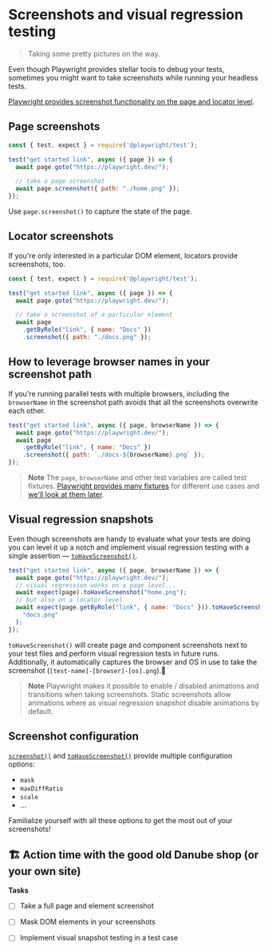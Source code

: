# Screenshots and visual regression testing
> Taking some pretty pictures on the way.

Even though Playwright provides stellar tools to debug your tests, sometimes you might want to take screenshots while running your headless tests.

[Playwright provides screenshot functionality on the page and locator level](https://playwright.dev/docs/screenshots).

## Page screenshots

```javascript
const { test, expect } = require('@playwright/test');

test("get started link", async ({ page }) => {
  await page.goto("https://playwright.dev/");

  // take a page screenshot
  await page.screenshot({ path: "./home.png" });
});
```

Use `page.screenshot()` to capture the state of the page.

## Locator screenshots

If you're only interested in a particular DOM element, locators provide screenshots, too.

```javascript
const { test, expect } = require('@playwright/test');

test("get started link", async ({ page }) => {
  await page.goto("https://playwright.dev/");

  // take a screenshot of a particular element
  await page
    .getByRole("link", { name: "Docs" })
    .screenshot({ path: "./docs.png" });
```

## How to leverage browser names in your screenshot path

If you're running parallel tests with multiple browsers, including the `browserName` in the screenshot path avoids that all the screenshots overwrite each other.

```javascript
test("get started link", async ({ page, browserName }) => {
  await page.goto("https://playwright.dev/");
  await page
    .getByRole("link", { name: "Docs" })
    .screenshot({ path: `./docs-${browserName}.png` });
});
```

> **Note** The `page`, `browserName` and other test variables are called test fixtures. [Playwright provides many fixtures](https://playwright.dev/docs/api/class-fixtures) for different use cases and [we'll look at them later](./05-fixtures.md).

## Visual regression snapshots

Even though screenshots are handy to evaluate what your tests are doing you can level it up a notch and implement visual regression testing with a single assertion — [`toHaveScreenshot()`](https://playwright.dev/docs/api/class-pageassertions#page-assertions-to-have-screenshot-1).

```javascript
test("get started link", async ({ page, browserName }) => {
  await page.goto("https://playwright.dev/");
  // visual regression works on a page level...
  await expect(page).toHaveScreenshot("home.png");
  // but also on a locator level
  await expect(page.getByRole("link", { name: "Docs" })).toHaveScreenshot(
    "docs.png"
  );
});
```

`toHaveScreenshot()` will create page and component screenshots next to your test files and perform visual regression tests in future runs. Additionally, it automatically captures the browser and OS in use to take the screenshot (`[test-name]-[browser]-[os].png`).💪

> **Note**
> Playwright makes it possible to enable / disabled animations and transitions when taking screenshots. Static screenshots allow animations where as visual regression snapshot disable animations by default.

## Screenshot configuration

[`screenshot()`](https://playwright.dev/docs/api/class-page#page-screenshot) and [`toHaveScreenshot()`](https://playwright.dev/docs/api/class-pageassertions#page-assertions-to-have-screenshot-1) provide multiple configuration options:

- `mask`
- `maxDiffRatio`
- `scale`
- ...

Familialize yourself with all these options to get the most out of your screenshots!

## 🏗️ Action time with the good old Danube shop (or your own site)

**Tasks**

- [ ] Take a full page and element screenshot
- [ ] Mask DOM elements in your screenshots
- [ ] Implement visual snapshot testing in a test case

